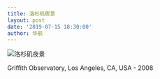 ```yaml
---
title: 洛杉矶夜景
layout: post
date: '2019-07-15 18:30:00'
author: 华航
---
```


![洛杉矶夜景](https://dl.darkmatter.cn/D/2019/D000031.jpg)

Griffith Observatory, Los Angeles, CA, USA - 2008